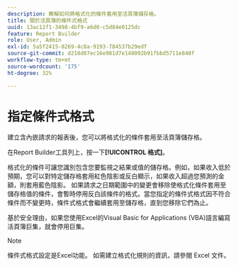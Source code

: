 ```yaml
---
description: 瞭解如何將格式化的條件套用至活頁簿儲存格。
title: 關於活頁簿的條件式格式
uuid: 13ac12f1-3498-4bf9-a6d0-c5d84e0125dc
feature: Report Builder
role: User, Admin
exl-id: 5a5f2415-8269-4c8a-9193-784537b29edf
source-git-commit: d218d07ec16e981d7e148092b91fbbd5711e840f
workflow-type: tm+mt
source-wordcount: '175'
ht-degree: 32%

---
```


# 指定條件式格式

建立含內嵌請求的報表後，您可以將格式化的條件套用至活頁簿儲存格。

在Report Builder工具列上，按一下&#x200B;**[!UICONTROL 格式]**。

格式化的條件可讓您識別包含您要監視之結果或值的儲存格。例如，如果收入低於預期，您可以對特定儲存格套用紅色陰影或反白顯示，如果收入超過您預測的金額，則套用藍色陰影。 如果請求之日期範圍中的變更會移除使格式化條件套用至儲存格值的條件，會暫時停用反白該條件的格式。當您指定的條件式格式因不符合條件而不變更時，條件式格式會繼續套用至儲存格，直到您移除它們為止。

基於安全理由，如果您使用Excel的Visual Basic for Applications (VBA)語言編寫活頁簿巨集，就會停用巨集。

>[!NOTE]
>
>條件式格式設定是Excel功能。 如需建立格式化規則的資訊，請參閱 Excel 文件。
